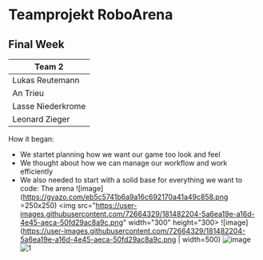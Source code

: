 # Teamprojekt RoboArena
## Final Week

| Team 2 |
| ----------------- |
| Lukas Reutemann   | 
| An Trieu          | 
| Lasse Niederkrome |
| Leonard Zieger    |

How it began:
  - We startet planning how we want our game too look and feel
  - We thought about how we can manage our workflow and work efficiently
  - We also needed to start with a solid base for everything we want to code: The arena
  ![image](https://gyazo.com/eb5c5741b6a9a16c692170a41a49c858.png =250x250)
  <img src="https://user-images.githubusercontent.com/72664329/181482204-5a6ea19e-a16d-4e45-aeca-50fd29ac8a9c.png" width="300" height="300>
  ![image](https://user-images.githubusercontent.com/72664329/181482204-5a6ea19e-a16d-4e45-aeca-50fd29ac8a9c.png | width=500)
  ![image](https://user-images.githubusercontent.com/72664329/181482252-07d7fcf4-9f6c-44cc-a0e5-12ec4e9c491f.png)
  ![1](https://user-images.githubusercontent.com/72664329/181482500-387cd313-58d2-48cb-85be-eeaaa1528ddf.gif)

